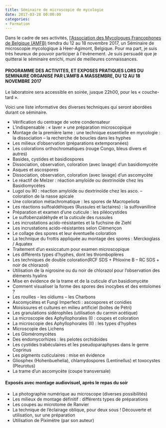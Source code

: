 ```yaml
---
title: Séminaire de microscopie de mycologie
date: 2017-03-28 00:00:00
categories:
- Formation
---
```


Dans le cadre de ses activités, [l'Association des Mycologues Francophones de Belgique (AMFB)](http://www.amfb.eu/) tiendra du 12 au 18 novembre 2017, un Séminaire de microscopie mycologique à Heer-Agimont, Belgique. Pour ma part, je suis très heureux de pouvoir participer à l'évènement. Je suis persuadé que je quitterai le séminaire enrichi, muni de meilleures connaissances.

<!--more-->

#### PROGRAMME DES ACTIVITES, ET EXPOSES PRATIQUES LORS DU SEMINAIRE ORGANISE PAR L’AMFB A MASSEMBRE, DU 12 AU 18 NOVEMBRE 2017

Le laboratoire sera accessible en soirée, jusque 22h00, pour les « couche-tard ».

Voici une liste informative des diverses techniques qui seront abordées durant ce séminaire.

* Vérification du centrage de votre condensateur
* L’indispensable : « laver » une préparation microscopique
* Montage de la première lame : une technique essentielle en mycologie : la dissociation – la recherche de boucles dans les hyphes
* Les milieux d’observation (préparations extemporanées)
* Les colorations orthochromatiques (rouge Congo, bleus divers et autres)
* Basides, cystides et basidiospores
* Dissociation, observation, coloration (avec lavage) d’un basidiomycète
* Asques et ascospores
* Dissociation, observation, coloration (avec lavage) d’un ascomycète
* Le réactif de Melzer : réaction amyloïde ou dextrinoïde chez les Basidiomycètes
* Lugol ou IKI : réaction amyloïde ou dextrinoïde chez les asco. – coloration de la nasse apicale
* Une coloration métachromatique : les spores de Macropeliota
* Les réactions sulfoaldéhiques (Russules et lactaires) : la sulfovanilline
* Préparation et examen d’une cuticule : les piléocystides
* Le sulfobenzaldéhyde et la cuticule des russules
* Les incrustations acido-résistantes et la fuchsine de Ziehl
* Les incrustations acido-résistantes selon Clémençon
* Le collage des spores et leur éventuelle coloration
* La technique du frottis appliquée au montage des spores : Merckoglass / Aquatex
* Traitement d’un exsiccatum pour examen microscopique
* Les différents types d’hyphes, dont les thromboplères
* Les techniques de double coloration(RCF SDS + Phloxine B – RC SDS + noir de chlorazol)
* Utilisation de la nigrosine ou du noir de chlorazol pour l’observation des éléments hyalins
* Mise en évidence de la trame et de la cuticule d’un basidiomycète
* Comment visualiser la forme des spores des inocybes et des entolomes ?
* Les rouilles - les oïdiums – les Charbons
* Ascomycètes et Fungi Imperfecti : ascospores et conidies
* Moisissures et cultures en milieu artificiel (boîtes de Pétri)
* Les granulations sidérophiles (utilisation du carmin acétique)
* La microscopie des Aphyllophorales (I) : coupes et coloration
* La microscopie des Aphyllophorales (II) : les types d’hyphes
* Microscopie des Lichens
* Les Gloméromycètes
* Des endomycorhizes : les pelotes orchidoïdes
* Les cystides trabéculaires et les pseudoparaphyses dans le genre Coprinus
* Les pigments cuticulaires : mise en évidence
* Gliosphex (Hohenbuehelia), chlamydospores (Lentinellus) et toxocystes (Pleurotus)
* La trame d’un ascomycète (coupe transversale)

#### Exposés avec montage audiovisuel, après le repas du soir

* La photographie numérique au microscope (diverses possibilités)
* Les milieux de montage définitif : différents types de préparations
* Les coupes au microtome de Ranvier
* La technique de l’éclairage oblique, pour deux sous ! Découverte et utilisation, sur une préparation 
* Utilisation de Piximètre (par son auteur)
